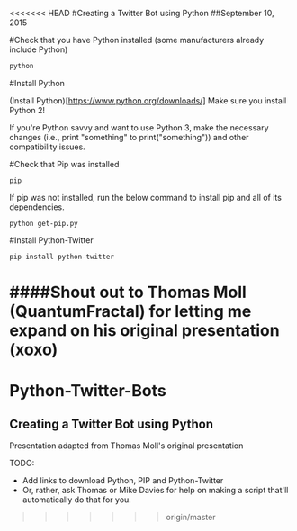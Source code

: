 <<<<<<< HEAD
#Creating a Twitter Bot using Python
##September 10, 2015

#Check that you have Python installed (some manufacturers already include Python)
```bash
python

```

#Install Python

(Install Python)[https://www.python.org/downloads/]
Make sure you install Python 2! 

If you're Python savvy and want to use Python 3, make the necessary changes (i.e., print "something" to print("something")) and other compatibility issues. 

#Check that Pip was installed 
```
pip
```
If pip was not installed, run the below command to install pip and all of its dependencies. 

```
python get-pip.py
```

#Install Python-Twitter 

```
pip install python-twitter
```


####Shout out to Thomas Moll (QuantumFractal) for letting me expand on his original presentation (xoxo)
=======
# Python-Twitter-Bots
## Creating a Twitter Bot using Python
Presentation adapted from Thomas Moll's original presentation 

TODO: 
- Add links to download Python, PIP and Python-Twitter 
- Or, rather, ask Thomas or Mike Davies for help on making a script that'll automatically do that for you. 
>>>>>>> origin/master
